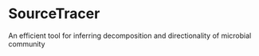 # SourceTracer
An efficient tool for inferring decomposition and directionality of microbial community
